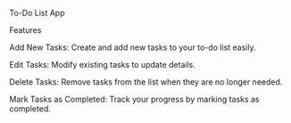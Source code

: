 To-Do List App


Features


Add New Tasks: Create and add new tasks to your to-do list easily.

Edit Tasks: Modify existing tasks to update details.

Delete Tasks: Remove tasks from the list when they are no longer needed.

Mark Tasks as Completed: Track your progress by marking tasks as completed.
